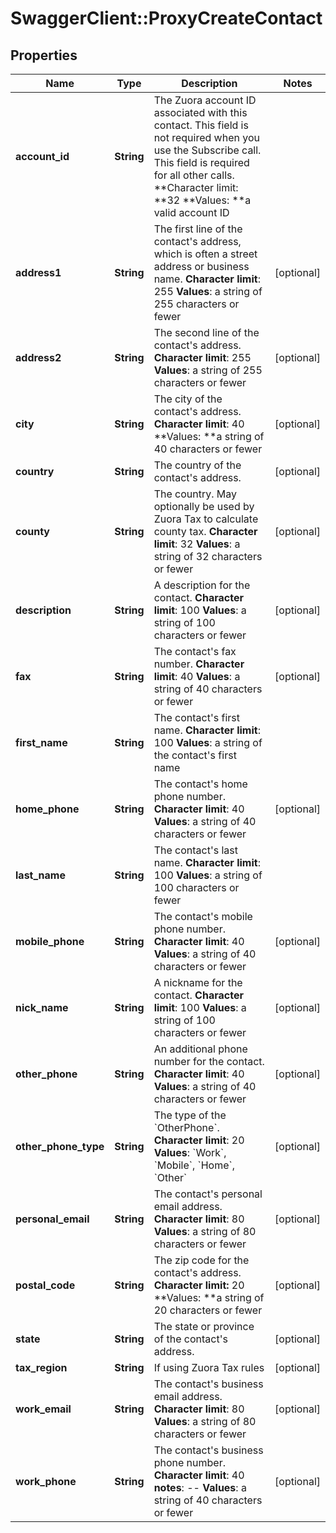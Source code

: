# SwaggerClient::ProxyCreateContact

## Properties
Name | Type | Description | Notes
------------ | ------------- | ------------- | -------------
**account_id** | **String** |  The Zuora account ID associated with this contact. This field is not required when you use the Subscribe call. This field is required for all other calls. **Character limit: **32 **Values: **a valid account ID  | 
**address1** | **String** |  The first line of the contact&#39;s address, which is often a street address or business name. **Character limit**: 255 **Values**: a string of 255 characters or fewer  | [optional] 
**address2** | **String** |  The second line of the contact&#39;s address. **Character limit**: 255 **Values**: a string of 255 characters or fewer  | [optional] 
**city** | **String** |  The city of the contact&#39;s address. **Character limit**: 40 **Values: **a string of 40 characters or fewer  | [optional] 
**country** | **String** |  The country of the contact&#39;s address.  | [optional] 
**county** | **String** |  The country. May optionally be used by Zuora Tax to calculate county tax. **Character limit**: 32 **Values**: a string of 32 characters or fewer  | [optional] 
**description** | **String** |  A description for the contact. **Character limit**: 100 **Values**: a string of 100 characters or fewer  | [optional] 
**fax** | **String** |  The contact&#39;s fax number. **Character limit**: 40 **Values**: a string of 40 characters or fewer  | [optional] 
**first_name** | **String** |  The contact&#39;s first name. **Character limit**: 100 **Values**: a string of the contact&#39;s first name  | 
**home_phone** | **String** |  The contact&#39;s home phone number. **Character limit**: 40 **Values**: a string of 40 characters or fewer  | [optional] 
**last_name** | **String** |  The contact&#39;s last name. **Character limit**: 100 **Values**: a string of 100 characters or fewer  | 
**mobile_phone** | **String** |  The contact&#39;s mobile phone number. **Character limit**: 40 **Values**: a string of 40 characters or fewer  | [optional] 
**nick_name** | **String** |  A nickname for the contact. **Character limit**: 100 **Values**: a string of 100 characters or fewer  | [optional] 
**other_phone** | **String** |  An additional phone number for the contact. **Character limit**: 40 **Values**: a string of 40 characters or fewer  | [optional] 
**other_phone_type** | **String** | The type of the &#x60;OtherPhone&#x60;. **Character limit**: 20 **Values**: &#x60;Work&#x60;, &#x60;Mobile&#x60;, &#x60;Home&#x60;, &#x60;Other&#x60;  | [optional] 
**personal_email** | **String** |  The contact&#39;s personal email address. **Character limit**: 80 **Values**: a string of 80 characters or fewer  | [optional] 
**postal_code** | **String** |  The zip code for the contact&#39;s address. **Character limit:** 20 **Values: **a string of 20 characters or fewer  | [optional] 
**state** | **String** |  The state or province of the contact&#39;s address.  | [optional] 
**tax_region** | **String** | If using Zuora Tax rules  | [optional] 
**work_email** | **String** |  The contact&#39;s business email address. **Character limit**: 80 **Values**: a string of 80 characters or fewer  | [optional] 
**work_phone** | **String** |  The contact&#39;s business phone number. **Character limit**: 40 **notes**: -- **Values**: a string of 40 characters or fewer  | [optional] 


